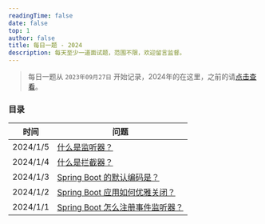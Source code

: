 ```yaml
---
readingTime: false
date: false
top: 1
author: false
title: 每日一题 - 2024
description: 每天至少一道面试题，范围不限，欢迎留言监督。
---
```


> 每日一题从 `2023年09月27日` 开始记录，2024年的在这里，之前的请[点击查看](../index.md)。

### 目录

| 时间       | 问题                                    |
|----------|---------------------------------------|
| 2024/1/5 | [什么是监听器？](./1.md#_1-5)                |
| 2024/1/4 | [什么是拦截器？](./1.md#_1-4)                |
| 2024/1/3 | [Spring Boot 的默认编码是？](./1.md#_1-3)    |
| 2024/1/2 | [Spring Boot 应用如何优雅关闭？](./1.md#_1-2)  |
| 2024/1/1 | [Spring Boot 怎么注册事件监听器？](./1.md#_1-1) |